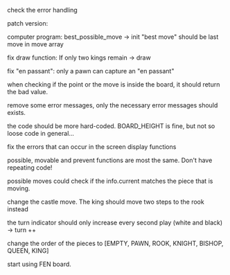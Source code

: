 
check the error handling



patch version:

computer program: best_possible_move -> init "best move" should be last move in move array

fix draw function: If only two kings remain -> draw

fix "en passant": only a pawn can capture an "en passant"





when checking if the point or the move is inside the board, it should return the bad value.

remove some error messages, only the necessary error messages should exists.

the code should be more hard-coded. BOARD_HEIGHT is fine, but not so loose code in general...

fix the errors that can occur in the screen display functions



possible, movable and prevent functions are most the same. Don't have repeating code!

possible moves could check if the info.current matches the piece that is moving.



change the castle move. The king should move two steps to the rook instead

the turn indicator should only increase every second play (white and black) -> turn ++

change the order of the pieces to [EMPTY, PAWN, ROOK, KNIGHT, BISHOP, QUEEN, KING]



start using FEN board.
